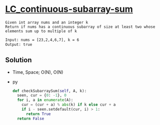 # [LC_continuous-subarray-sum](https://leetcode.com/problems/continuous-subarray-sum)

```en
Given int array nums and an integer k
Return if nums has a continuous subarray of size at least two whose elements sum up to multiple of k
```

```txt
Input: nums = [23,2,4,6,7], k = 6
Output: true
```

## Solution

* Time, Space; O(N), O(N)

* py

  ```py
  def checkSubarraySum(self, A, k):
    seen, cur = {0: -1}, 0
    for i, a in enumerate(A):
      cur = (cur + a) % abs(k) if k else cur + a
      if i - seen.setdefault(cur, i) > 1:
        return True
    return False
  ```
